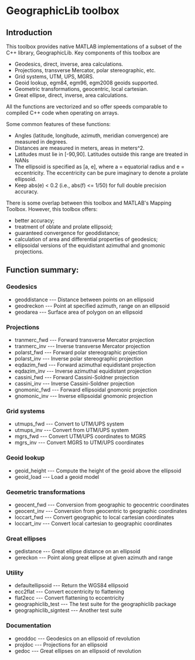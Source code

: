 # GeographicLib toolbox

## Introduction

This toolbox provides native MATLAB implementations of a subset of the
C++ library, GeographicLib.  Key components of this toolbox are
  * Geodesics, direct, inverse, area calculations.
  * Projections, transverse Mercator, polar stereographic, etc.
  * Grid systems, UTM, UPS, MGRS.
  * Geoid lookup, egm84, egm96, egm2008 geoids supported.
  * Geometric transformations, geocentric, local cartesian.
  * Great ellipse, direct, inverse, area calculations.

All the functions are vectorized and so offer speeds comparable to
compiled C++ code when operating on arrays.

Some common features of these functions:
  * Angles (latitude, longitude, azimuth, meridian convergence) are
    measured in degrees.
  * Distances are measured in meters, areas in meters^2.
  * Latitudes must lie in [-90,90].  Latitudes outside this range
    are treated in NANs
  * The ellipsoid is specified as [a, e], where a = equatorial radius
    and e = eccentricity.  The eccentricity can be pure imaginary to
    denote a prolate ellipsoid.
  * Keep abs(e) < 0.2 (i.e., abs(f) <= 1/50) for full double precision
    accuracy.

There is some overlap between this toolbox and MATLAB's Mapping
Toolbox.  However, this toolbox offers:
  * better accuracy;
  * treatment of oblate and prolate ellipsoid;
  * guaranteed convergence for geoddistance;
  * calculation of area and differential properties of geodesics;
  * ellipsoidal versions of the equidistant azimuthal and gnomonic
    projections.

## Function summary:

### Geodesics
  * geoddistance     --- Distance between points on an ellipsoid
  * geodreckon       --- Point at specified azimuth, range on an ellipsoid
  * geodarea         --- Surface area of polygon on an ellipsoid

### Projections
  * tranmerc_fwd     --- Forward transverse Mercator projection
  * tranmerc_inv     --- Inverse transverse Mercator projection
  * polarst_fwd      --- Forward polar stereographic projection
  * polarst_inv      --- Inverse polar stereographic projection
  * eqdazim_fwd      --- Forward azimuthal equidistant projection
  * eqdazim_inv      --- Inverse azimuthal equidistant projection
  * cassini_fwd      --- Forward Cassini-Soldner projection
  * cassini_inv      --- Inverse Cassini-Soldner projection
  * gnomonic_fwd     --- Forward ellipsoidal gnomonic projection
  * gnomonic_inv     --- Inverse ellipsoidal gnomonic projection

### Grid systems
  * utmups_fwd       --- Convert to UTM/UPS system
  * utmups_inv       --- Convert from UTM/UPS system
  * mgrs_fwd         --- Convert UTM/UPS coordinates to MGRS
  * mgrs_inv         --- Convert MGRS to UTM/UPS coordinates

### Geoid lookup
  * geoid_height     --- Compute the height of the geoid above the ellipsoid
  * geoid_load       --- Load a geoid model

### Geometric transformations
  * geocent_fwd      --- Conversion from geographic to geocentric coordinates
  * geocent_inv      --- Conversion from geocentric to geographic coordinates
  * loccart_fwd      --- Convert geographic to local cartesian coordinates
  * loccart_inv      --- Convert local cartesian to geographic coordinates

### Great ellipses
  * gedistance       --- Great ellipse distance on an ellipsoid
  * gereckon         --- Point along great ellipse at given azimuth and range

### Utility
  * defaultellipsoid --- Return the WGS84 ellipsoid
  * ecc2flat         --- Convert eccentricity to flattening
  * flat2ecc         --- Convert flattening to eccentricity
  * geographiclib_test --- The test suite for the geographiclib package
  * geographiclib_signtest --- Another test suite

### Documentation
  * geoddoc          --- Geodesics on an ellipsoid of revolution
  * projdoc          --- Projections for an ellipsoid
  * gedoc            --- Great ellipses on an ellipsoid of revolution
